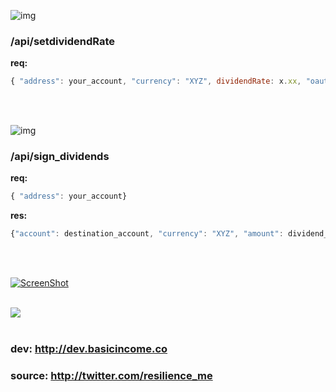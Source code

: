 ![img](http://i.imgur.com/VVl092v.png) 
### /api/setdividendRate

<b>req:</b> 

```js
{ "address": your_account, "currency": "XYZ", dividendRate: x.xx, "oauth": oauth_authorization_key }
```




<br><br>

![img](http://i.imgur.com/VVl092v.png) 
### /api/sign_dividends

<b>req:</b> 
```js
{ "address": your_account}
```


<b>res:</b> 
```js
{"account": destination_account, "currency": "XYZ", "amount": dividend_amount, "destination_tag": how_the_system_knows_you_paid }
```
<br><br>

[![ScreenShot](http://i.imgur.com/vhzliIh.png
)](https://www.youtube.com/watch?v=fFFwN1E1O8c&feature=youtu.be)
<br><br>

<img src="http://i.imgur.com/6fCegTC.gif">
<br><br>

### dev: http://dev.basicincome.co

### source: http://twitter.com/resilience_me